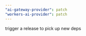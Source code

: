 ```yaml
---
"ai-gateway-provider": patch
"workers-ai-provider": patch
---
```


trigger a release to pick up new deps
